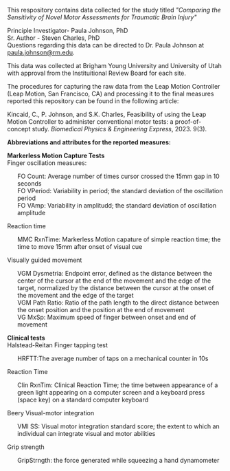 This respository contains data collected for the study titled _"Comparing the Sensitivity of Novel Motor Assessments for Traumatic Brain Injury"_

Principle Investigator- Paula Johnson, PhD
<br>Sr. Author - Steven Charles, PhD
<br>Questions regarding this data can be directed to Dr. Paula Johnson at paula.johnson@rm.edu.

This data was collected at Brigham Young University and University of Utah with approval from the Instituitional Review Board for each site. 

The procedures for capturing the raw data from the Leap Motion Controller (Leap Motion, San Francisco, CA) and processing it to the final measures reported this repository can be found in the following article:

Kincaid, C., P. Johnson, and S.K. Charles, Feasibility of using the Leap Motion Controller to administer conventional motor tests: a proof-of-concept study. _Biomedical Physics & Engineering Express_, 2023. 9(3).


**Abbreviations and attributes for the reported measures:**

**Markerless Motion Capture Tests**
<br>Finger oscillation measures:
<UL TYPE=none>
<LI>FO Count: Average number of times cursor crossed the 15mm gap in 10 seconds
<LI>FO VPeriod: Variability in period; the standard deviation of the oscillation period 
<LI>FO VAmp: Variability in amplitudd; the standard deviation of oscillation amplitude
</UL>  
  
Reaction time
<UL TYPE=none>
<LI>MMC RxnTime: Markerless Motion capature of simple reaction time; the time to move 15mm after onset of visual cue
</UL>  	
Visually guided movement
<UL TYPE=none>
<LI>VGM Dysmetria: Endpoint error, defined as the distance between the center of the cursor at the end of the movement and the edge of the target, normalized by the distance between the cursor at the onset of the movement and the edge of the target 
<LI>VGM Path Ratio: Ratio of the path length to the direct distance between the onset position and the position at the end of movement 
<LI>VG MxSp: Maximum speed of finger between onset and end of movement
</UL>  

**Clinical tests**
<br>Halstead-Reitan Finger tapping test
<UL TYPE=none>
<LI>HRFTT:The average number of taps on a mechanical counter in 10s
</UL>  
Reaction Time
<UL TYPE=none>
<LI>Clin RxnTim: Clinical Reaction Time; the time between appearance of a green light appearing on a computer screen and a keyboard press (space key) on a standard computer keyboard
</UL>  
Beery Visual-motor integration
<UL TYPE=none>
 <LI>VMI SS: Visual motor integration standard score; the extent to which an individual can integrate visual and motor abilities
</UL>  
Grip strength
<UL TYPE=none>
<LI>GripStrngth: the force generated while squeezing a hand dynamometer
</UL>  

